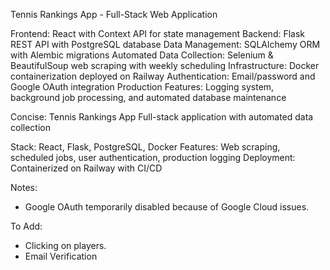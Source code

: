 Tennis Rankings App - Full-Stack Web Application

Frontend: React with Context API for state management
Backend: Flask REST API with PostgreSQL database
Data Management: SQLAlchemy ORM with Alembic migrations
Automated Data Collection: Selenium & BeautifulSoup web scraping with weekly scheduling
Infrastructure: Docker containerization deployed on Railway
Authentication: Email/password and Google OAuth integration
Production Features: Logging system, background job processing, and automated database maintenance

Concise:
Tennis Rankings App
Full-stack application with automated data collection

Stack: React, Flask, PostgreSQL, Docker
Features: Web scraping, scheduled jobs, user authentication, production logging
Deployment: Containerized on Railway with CI/CD


Notes:
- Google OAuth temporarily disabled because of Google Cloud issues.


To Add:
- Clicking on players.
- Email Verification